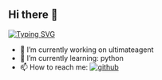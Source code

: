 ## Hi there 👋

<!--
**neio-dev/neio-dev** is a ✨ _special_ ✨ repository because its `README.md` (this file) appears on your GitHub profile.

Here are some ideas to get you started:

- 🔭 I’m currently working oen ...
- 🌱 I’m currently learning ...
- 👯 I’m looking to collaborate on ...
- 🤔 I’m looking for help with ...
- 💬 Ask me about ...
- 📫 How to reach me: ...
- 😄 Pronouns: ...
- ⚡ Fun fact: ...
-->

[![Typing SVG](https://readme-typing-svg.demolab.com?font=Fira+Code&pause=1000&width=435&lines=Beautiful;Code+addict;Vue%2C+React+developer)](https://git.io/typing-svg)

- 🔭 I’m currently working on ultimateagent
- 🌱 I’m currently learning: python
- 📫 How to reach me: [![github](https://img.shields.io/badge/Add%20me%20on%20Discord-5865F2?style=for-the-badoge&logo=Discord&logoColor=white)](https://discordapp.com/users/328911626483007499)

